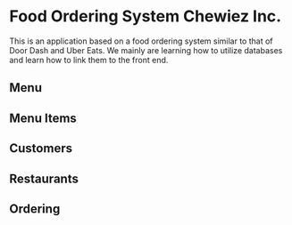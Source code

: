 # Food Ordering System Chewiez Inc.

This is an application based on a food ordering system 
similar to that of Door Dash and Uber Eats.  We mainly are
learning how to utilize databases and learn how to link them 
to the front end.

## Menu



## Menu Items



## Customers



## Restaurants



## Ordering


